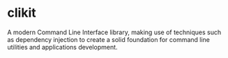 clikit
======

A modern Command Line Interface library, making use of techniques such as dependency injection to
create a solid foundation for command line utilities and applications development. 